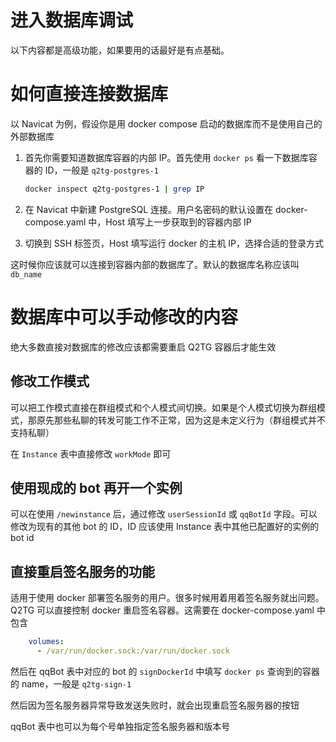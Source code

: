 # 进入数据库调试

以下内容都是高级功能，如果要用的话最好是有点基础。

# 如何直接连接数据库

以 Navicat 为例，假设你是用 docker compose 启动的数据库而不是使用自己的外部数据库

1. 首先你需要知道数据库容器的内部 IP。首先使用 `docker ps` 看一下数据库容器的 ID，一般是 `q2tg-postgres-1`

   ```bash
   docker inspect q2tg-postgres-1 | grep IP
   ```

2. 在 Navicat 中新建 PostgreSQL 连接。用户名密码的默认设置在 docker-compose.yaml 中，Host 填写上一步获取到的容器内部 IP

3. 切换到 SSH 标签页，Host 填写运行 docker 的主机 IP，选择合适的登录方式

这时候你应该就可以连接到容器内部的数据库了。默认的数据库名称应该叫 `db_name`

# 数据库中可以手动修改的内容

绝大多数直接对数据库的修改应该都需要重启 Q2TG 容器后才能生效

## 修改工作模式

可以把工作模式直接在群组模式和个人模式间切换。如果是个人模式切换为群组模式，那原先那些私聊的转发可能工作不正常，因为这是未定义行为（群组模式并不支持私聊）

在 `Instance` 表中直接修改 `workMode` 即可

## 使用现成的 bot 再开一个实例

可以在使用 `/newinstance` 后，通过修改 `userSessionId` 或 `qqBotId` 字段。可以修改为现有的其他 bot 的 ID，ID 应该使用 Instance 表中其他已配置好的实例的 bot id 

## 直接重启签名服务的功能

适用于使用 docker 部署签名服务的用户。很多时候用着用着签名服务就出问题。Q2TG 可以直接控制 docker 重启签名容器。这需要在 docker-compose.yaml 中包含

```yaml
    volumes:
      - /var/run/docker.sock:/var/run/docker.sock
```

然后在 qqBot 表中对应的 bot 的 `signDockerId` 中填写 `docker ps` 查询到的容器的 name，一般是 `q2tg-sign-1`

然后因为签名服务器异常导致发送失败时，就会出现重启签名服务器的按钮

qqBot 表中也可以为每个号单独指定签名服务器和版本号

